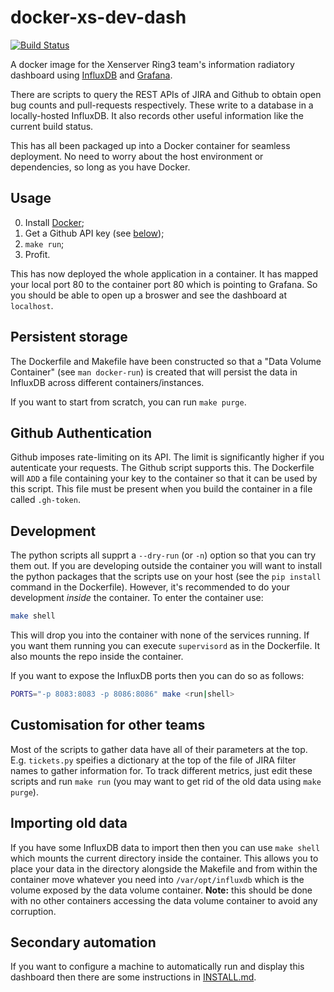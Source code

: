 # docker-xs-dev-dash

[![Build Status][travis-badge]][travis-url]

A docker image for the Xenserver Ring3 team's information radiatory dashboard
using [InfluxDB][1] and [Grafana][2].

There are scripts to query the REST APIs of JIRA and Github to obtain open bug
counts and pull-requests respectively. These write to a database in
a locally-hosted InfluxDB. It also records other useful information like the
current build status.

This has all been packaged up into a Docker container for seamless deployment.
No need to worry about the host environment or dependencies, so long as you
have Docker.

## Usage
0. Install [Docker][3];
0. Get a Github API key (see [below][4]);
0. `make run`;
0. Profit.

This has now deployed the whole application in a container. It has mapped your
local port 80 to the container port 80 which is pointing to Grafana. So you
should be able to open up a broswer and see the dashboard at `localhost`.

## Persistent storage
The Dockerfile and Makefile have been constructed so that a "Data Volume
Container" (see `man docker-run`) is created that will persist the data in
InfluxDB across different containers/instances.

If you want to start from scratch, you can run `make purge`.

## Github Authentication
Github imposes rate-limiting on its API. The limit is significantly higher if
you autenticate your requests. The Github script supports this. The Dockerfile
will `ADD` a file containing your key to the container so that it can be used
by this script. This file must be present when you build the container in
a file called `.gh-token`.

## Development
The python scripts all supprt a `--dry-run` (or `-n`) option so that you can
try them out. If you are developing outside the container you will want to
install the python packages that the scripts use on your host (see the `pip
install` command in the Dockerfile). However, it's recommended to do your
development _inside_ the container. To enter the container use:

```sh
make shell
```

This will drop you into the container with none of the services running. If you
want them running you can execute `supervisord` as in the Dockerfile. It also
mounts the repo inside the container.

If you want to expose the InfluxDB ports then you can do so as follows:

```sh
PORTS="-p 8083:8083 -p 8086:8086" make <run|shell>
```

## Customisation for other teams
Most of the scripts to gather data have all of their parameters at the top.
E.g. `tickets.py` speifies a dictionary at the top of the file of JIRA filter
names to gather information for. To track different metrics, just edit these
scripts and run `make run` (you may want to get rid of the old data using `make
purge`).

## Importing old data
If you have some InfluxDB data to import then then you can use `make shell`
which mounts the current directory inside the container. This allows you to
place your data in the directory alongside the Makefile and from within the
container move whatever you need into `/var/opt/influxdb` which is the volume
exposed by the data volume container. **Note:** this should be done with no
other containers accessing the data volume container to avoid any corruption.

## Secondary automation
If you want to configure a machine to automatically run and display this
dashboard then there are some instructions in [INSTALL.md][5].

[1]: https://influxdb.com/download/index.html
[2]: http://grafana.org/download/
[3]: https://docker.com
[4]: #github-authentication
[5]: INSTALL.md

[travis-badge]: https://travis-ci.org/simonjbeaumont/docker-xs-dev-dash.svg?branch=master
[travis-url]: https://travis-ci.org/simonjbeaumont/docker-xs-dev-dash
